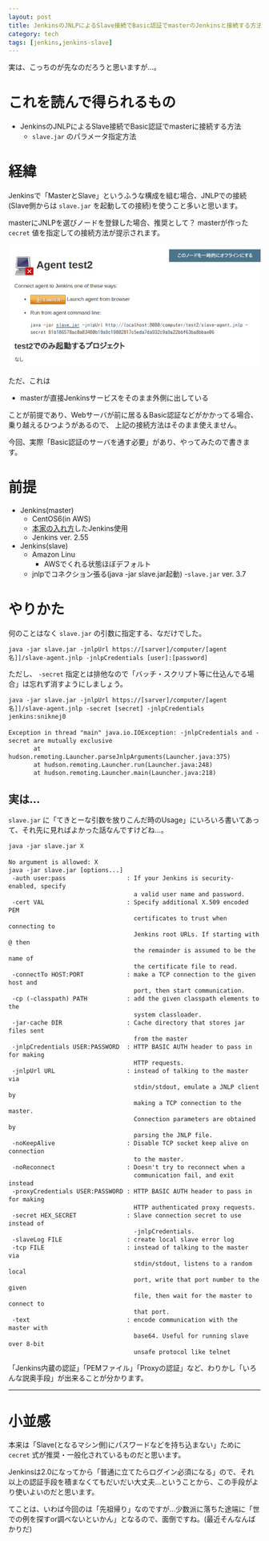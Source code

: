 ```yaml
---
layout: post
title: JenkinsのJNLPによるSlave接続でBasic認証でmasterのJenkinsと接続する方法
category: tech
tags: [jenkins,jenkins-slave]
---
```


実は、こっちのが先なのだろうと思いますが…。

# これを読んで得られるもの

- JenkinsのJNLPによるSlave接続でBasic認証でmasterに接続する方法
  - `slave.jar` のパラメータ指定方法

# 経緯

Jenkinsで「MasterとSlave」というふうな構成を組む場合、JNLPでの接続(Slave側からは `slave.jar` を起動しての接続)を使うこと多いと思います。

masterにJNLPを選びノードを登録した場合、推奨として？ masterが作った `cecret` 値を指定しての接続方法が提示されます。

![Slaveを登録したところ](/images/2017-04-23-agent.png)

ただ、これは

- masterが直接Jenkinsサービスをそのまま外側に出している

ことが前提であり、Webサーバが前に居る＆Basic認証などがかかってる場合、乗り越えるひつようがあるので、 上記の接続方法はそのまま使えません。

今回、実際「Basic認証のサーバを通す必要」があり、やってみたので書きます。

# 前提

- Jenkins(master)
  - CentOS6(in AWS)
  - [本家の入れ方](https://wiki.jenkins-ci.org/display/JENKINS/Installing+Jenkins+on+Red+Hat+distributions)したJenkins使用
  - Jenkins ver. 2.55
- Jenkins(slave)
  - Amazon Linu
    - AWSでくれる状態ほぼデフォルト
  - jnlpでコネクション張る(java -jar slave.jar起動)
    -`slave.jar` ver. 3.7

# やりかた

何のことはなく `slave.jar` の引数に指定する、なだけでした。

```
java -jar slave.jar -jnlpUrl https://[sarver]/computer/[agent名]]/slave-agent.jnlp -jnlpCredentials [user]:[password]
```

ただし、 `-secret` 指定とは排他なので「バッチ・スクリプト等に仕込んでる場合」は忘れず消すようにしましょう。

```
java -jar slave.jar -jnlpUrl https://[sarver]/computer/[agent名]]/slave-agent.jnlp -secret [secret] -jnlpCredentials jenkins:sniknej0

Exception in thread "main" java.io.IOException: -jnlpCredentials and -secret are mutually exclusive
       at hudson.remoting.Launcher.parseJnlpArguments(Launcher.java:375)
       at hudson.remoting.Launcher.run(Launcher.java:248)
       at hudson.remoting.Launcher.main(Launcher.java:218)
```

## 実は…

`slave.jar` に「てきとーな引数を放りこんだ時のUsage」にいろいろ書いてあって、それ先に見ればよかった話なんですけどね…。

```
java -jar slave.jar X

No argument is allowed: X
java -jar slave.jar [options...]
 -auth user:pass                 : If your Jenkins is security-enabled, specify
                                   a valid user name and password.
 -cert VAL                       : Specify additional X.509 encoded PEM
                                   certificates to trust when connecting to
                                   Jenkins root URLs. If starting with @ then
                                   the remainder is assumed to be the name of
                                   the certificate file to read.
 -connectTo HOST:PORT            : make a TCP connection to the given host and
                                   port, then start communication.
 -cp (-classpath) PATH           : add the given classpath elements to the
                                   system classloader.
 -jar-cache DIR                  : Cache directory that stores jar files sent
                                   from the master
 -jnlpCredentials USER:PASSWORD  : HTTP BASIC AUTH header to pass in for making
                                   HTTP requests.
 -jnlpUrl URL                    : instead of talking to the master via
                                   stdin/stdout, emulate a JNLP client by
                                   making a TCP connection to the master.
                                   Connection parameters are obtained by
                                   parsing the JNLP file.
 -noKeepAlive                    : Disable TCP socket keep alive on connection
                                   to the master.
 -noReconnect                    : Doesn't try to reconnect when a
                                   communication fail, and exit instead
 -proxyCredentials USER:PASSWORD : HTTP BASIC AUTH header to pass in for making
                                   HTTP authenticated proxy requests.
 -secret HEX_SECRET              : Slave connection secret to use instead of
                                   -jnlpCredentials.
 -slaveLog FILE                  : create local slave error log
 -tcp FILE                       : instead of talking to the master via
                                   stdin/stdout, listens to a random local
                                   port, write that port number to the given
                                   file, then wait for the master to connect to
                                   that port.
 -text                           : encode communication with the master with
                                   base64. Useful for running slave over 8-bit
                                   unsafe protocol like telnet
```

「Jenkins内蔵の認証」「PEMファイル」「Proxyの認証」など、わりかし「いろんな説奥手段」が出来ることが分かります。

---

# 小並感

本来は「Slave(となるマシン側)にパスワードなどを持ち込まない」ために `cecret` 式が推奨・一般化されているものだと思います。

Jenkinsは2.0になってから「普通に立てたらログイン必須になる」ので、それ以上の認証手段を積まなくてもだいだい大丈夫…ということから、この手段がより使いよいのだと思います。

てことは、いわば今回のは「先祖帰り」なのですが…少数派に落ちた途端に「世での例を探すor調べないといかん」となるので、面倒ですね。(最近そんなんばかりだ)
